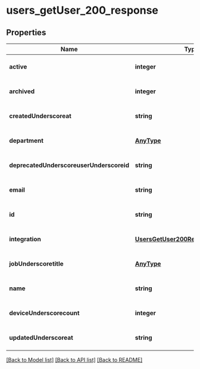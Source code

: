 # users_getUser_200_response

## Properties
Name | Type | Description | Notes
------------ | ------------- | ------------- | -------------
**active** | **integer** |  | [optional] [default to null]
**archived** | **integer** |  | [optional] [default to null]
**createdUnderscoreat** | **string** |  | [optional] [default to null]
**department** | [**AnyType**](.md) |  | [optional] [default to null]
**deprecatedUnderscoreuserUnderscoreid** | **string** |  | [optional] [default to null]
**email** | **string** |  | [optional] [default to null]
**id** | **string** |  | [optional] [default to null]
**integration** | [**UsersGetUser200ResponseIntegration**](UsersGetUser200ResponseIntegration.md) |  | [optional] [default to null]
**jobUnderscoretitle** | [**AnyType**](.md) |  | [optional] [default to null]
**name** | **string** |  | [optional] [default to null]
**deviceUnderscorecount** | **integer** |  | [optional] [default to null]
**updatedUnderscoreat** | **string** |  | [optional] [default to null]

[[Back to Model list]](../README.md#documentation-for-models) [[Back to API list]](../README.md#documentation-for-api-endpoints) [[Back to README]](../README.md)


